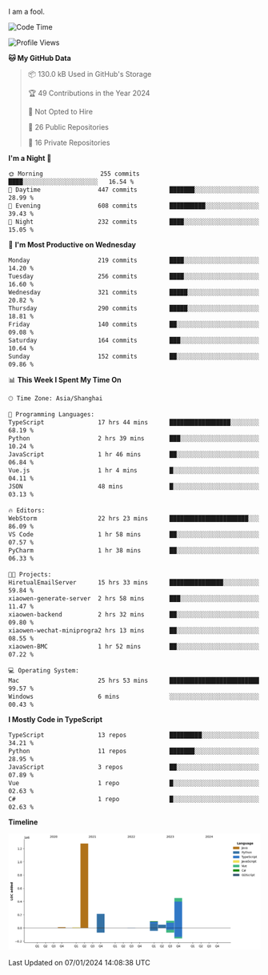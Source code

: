 I am a fool.

<!--START_SECTION:waka-->
![Code Time](http://img.shields.io/badge/Code%20Time-1%2C060%20hrs%2041%20mins-blue)

![Profile Views](http://img.shields.io/badge/Profile%20Views-0-blue)

**🐱 My GitHub Data** 

> 📦 130.0 kB Used in GitHub's Storage 
 > 
> 🏆 49 Contributions in the Year 2024
 > 
> 🚫 Not Opted to Hire
 > 
> 📜 26 Public Repositories 
 > 
> 🔑 16 Private Repositories 
 > 
**I'm a Night 🦉** 

```text
🌞 Morning                255 commits         ████░░░░░░░░░░░░░░░░░░░░░   16.54 % 
🌆 Daytime                447 commits         ███████░░░░░░░░░░░░░░░░░░   28.99 % 
🌃 Evening                608 commits         ██████████░░░░░░░░░░░░░░░   39.43 % 
🌙 Night                  232 commits         ████░░░░░░░░░░░░░░░░░░░░░   15.05 % 
```
📅 **I'm Most Productive on Wednesday** 

```text
Monday                   219 commits         ████░░░░░░░░░░░░░░░░░░░░░   14.20 % 
Tuesday                  256 commits         ████░░░░░░░░░░░░░░░░░░░░░   16.60 % 
Wednesday                321 commits         █████░░░░░░░░░░░░░░░░░░░░   20.82 % 
Thursday                 290 commits         █████░░░░░░░░░░░░░░░░░░░░   18.81 % 
Friday                   140 commits         ██░░░░░░░░░░░░░░░░░░░░░░░   09.08 % 
Saturday                 164 commits         ███░░░░░░░░░░░░░░░░░░░░░░   10.64 % 
Sunday                   152 commits         ██░░░░░░░░░░░░░░░░░░░░░░░   09.86 % 
```


📊 **This Week I Spent My Time On** 

```text
🕑︎ Time Zone: Asia/Shanghai

💬 Programming Languages: 
TypeScript               17 hrs 44 mins      █████████████████░░░░░░░░   68.19 % 
Python                   2 hrs 39 mins       ███░░░░░░░░░░░░░░░░░░░░░░   10.24 % 
JavaScript               1 hr 46 mins        ██░░░░░░░░░░░░░░░░░░░░░░░   06.84 % 
Vue.js                   1 hr 4 mins         █░░░░░░░░░░░░░░░░░░░░░░░░   04.11 % 
JSON                     48 mins             █░░░░░░░░░░░░░░░░░░░░░░░░   03.13 % 

🔥 Editors: 
WebStorm                 22 hrs 23 mins      ██████████████████████░░░   86.09 % 
VS Code                  1 hr 58 mins        ██░░░░░░░░░░░░░░░░░░░░░░░   07.57 % 
PyCharm                  1 hr 38 mins        ██░░░░░░░░░░░░░░░░░░░░░░░   06.33 % 

🐱‍💻 Projects: 
HiretualEmailServer      15 hrs 33 mins      ███████████████░░░░░░░░░░   59.84 % 
xiaowen-generate-server  2 hrs 58 mins       ███░░░░░░░░░░░░░░░░░░░░░░   11.47 % 
xiaowen-backend          2 hrs 32 mins       ██░░░░░░░░░░░░░░░░░░░░░░░   09.80 % 
xiaowen-wechat-miniprogra2 hrs 13 mins       ██░░░░░░░░░░░░░░░░░░░░░░░   08.55 % 
xiaowen-BMC              1 hr 52 mins        ██░░░░░░░░░░░░░░░░░░░░░░░   07.22 % 

💻 Operating System: 
Mac                      25 hrs 53 mins      █████████████████████████   99.57 % 
Windows                  6 mins              ░░░░░░░░░░░░░░░░░░░░░░░░░   00.43 % 
```

**I Mostly Code in TypeScript** 

```text
TypeScript               13 repos            █████████░░░░░░░░░░░░░░░░   34.21 % 
Python                   11 repos            ███████░░░░░░░░░░░░░░░░░░   28.95 % 
JavaScript               3 repos             ██░░░░░░░░░░░░░░░░░░░░░░░   07.89 % 
Vue                      1 repo              █░░░░░░░░░░░░░░░░░░░░░░░░   02.63 % 
C#                       1 repo              █░░░░░░░░░░░░░░░░░░░░░░░░   02.63 % 
```



**Timeline**

![Lines of Code chart](https://raw.githubusercontent.com/VeejaLiu/VeejaLiu/master/assets/bar_graph.png)


 Last Updated on 07/01/2024 14:08:38 UTC
<!--END_SECTION:waka-->
